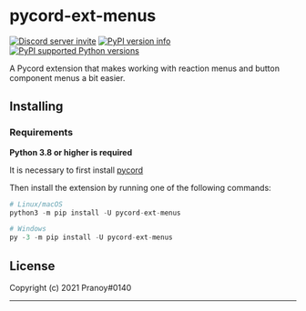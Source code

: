 # pycord-ext-menus

[![Discord server invite](https://img.shields.io/discord/881118111967883295?color=blue&label=discord)](https://discord.gg/JtpqU3rFhz)
[![PyPI version info](https://img.shields.io/pypi/v/pycord-ext-menus.svg)](https://pypi.python.org/pypi/pycord-ext-menus)
[![PyPI supported Python versions](https://img.shields.io/pypi/pyversions/pycord.svg)](https://pypi.python.org/pypi/pycord)
<!-- [![pycord-ext-menus Documentation](https://img.shields.io/readthedocs/pycord-ext-menus.svg)](https://pycord-ext-menus.readthedocs.io) -->

A Pycord extension that makes working with reaction menus and button component menus a bit easier.

<!-- ![embed buttons example](https://user-images.githubusercontent.com/20955511/139876561-d30fe623-3352-45b0-8bea-e1b7eefa1cc7.gif) -->

## Installing

### Requirements

**Python 3.8 or higher is required**

It is necessary to first install [pycord](https://github.com/pycord)

Then install the extension by running one of the following commands:

```py
# Linux/macOS
python3 -m pip install -U pycord-ext-menus

# Windows
py -3 -m pip install -U pycord-ext-menus
```

<!-- ## Links

- [Documentation](https://pycord-ext-menus.readthedocs.io/en/latest/)
- [Usage Examples](https://github.com/pycord/pycord-ext-menus/tree/master/examples)
- [Official Discord server](https://discord.gg/ZebatWssCB) -->

## License

Copyright (c) 2021 Pranoy#0140

-----------
